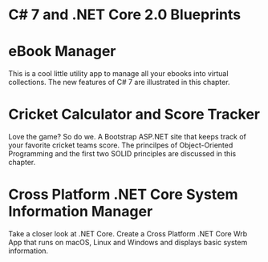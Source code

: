 # C# 7 and .NET Core 2.0 Blueprints

# eBook Manager
This is a cool little utility app to manage all your ebooks into virtual collections. The new features of C# 7 are illustrated in this chapter.

# Cricket Calculator and Score Tracker
Love the game? So do we. A Bootstrap ASP.NET site that keeps track of your favorite cricket teams score. The princilpes of Object-Oriented Programming and the first two SOLID principles are discussed in this chapter.

# Cross Platform .NET Core System Information Manager
Take a closer look at .NET Core. Create a Cross Platform .NET Core Wrb App that runs on macOS, Linux and Windows and displays basic system information.
